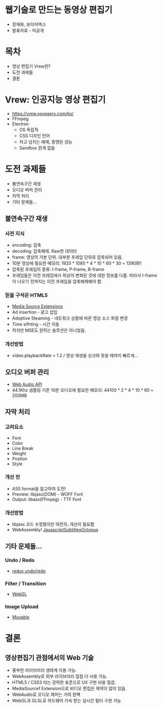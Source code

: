 # 웹기술로 만드는 동영상 편집기
- 장재화, 보이저엑스
- 발표자료 - 미공개

# 목차
- 영상 편집기 Vrew란?
- 도전 과제들
- 결론

# Vrew: 인공지능 영상 편집기
- https://vrew.voyagerx.com/ko/
- FFmpeg
- Electron
   - OS 독립적
   - CSS 디자인 언어
   - 차고 넘치는 예제, 증명된 성능
   - Sandbox 한계 없음

# 도전 과제들
- 불연속구간 재생
- 오디오 버퍼 관리
- 자막 처리
- 기타 문제들...

## 불연속구간 재생

### 사전 지식
- encoding: 압축
- decoding: 압축해제. Raw한 데이터
- frame: 영상의 기본 단위. 대부분 프레임 단위로 압축되어 있음.
- 10분 영상에 필요한 메모리: 1920 * 1080 * 4 * 10 * 60 * 30 = 139GB!!
- 압축된 프레임의 종류: I-frame, P-frame, B-frame
- 프레임들은 이전 프레임에서 위상이 변화된 것에 대한 정보를 다룸. 따라서 I-frame이 나오기 전까지는 이전 프레임을 압축해제해야 함.

### 믿을 구석은 HTML5
- [Media Source Extensions](https://developer.mozilla.org/en-US/docs/Web/API/Media_Source_Extensions_API)
- Ad insertion - 광고 삽입
- Adoptive Steaming - 네트워크 상황에 따른 영상 소스 화질 변경
- Time sifhting - 시간 이동
- 하지만 MSE도 원하는 솔루션은 아니었음.

### 개선방법
- video.playbackRate = 1.2 / 영상 재생을 싱크와 맞을 때까지 빠르게...

## 오디오 버퍼 관리
- [Web Audio API](https://developer.mozilla.org/ko/docs/Web/API/Web_Audio_API)
- 44.1Khz 샘플링 기준 10분 오디오에 필요한 메모리: 44100 * 2 * 4 * 10 * 60 = 200MB

## 자막 처리

### 고려요소
- Font
- Color
- Line Break
- Weight
- Postion
- Style

### 개선 전
- ASS format을 참고하여 도전!
- Preview: libjass(DOM) - WOFF Font
- Output: libass(FFmpeg) - TTF Font

### 개선방법
- libjass 코드 수정했지만 여전히..개선이 필요함
- WebAssembly! [JavascriptSubtitlesOctopus](https://github.com/Dador/JavascriptSubtitlesOctopus)

## 기타 문제들...

### Undo / Redo
- [redux undo/redo](https://github.com/omnidan/redux-undo)

### Filter / Transition
- [WebGL](https://developer.mozilla.org/ko/docs/Web/API/WebGL_API)

### Image Upload
- [Movable](https://github.com/daybrush/moveable)

# 결론

## 영상편집기 관점에서의 Web 기술
- 풍부한 라이브러리 생태계 이용 가능.
- WebAssembly로 외부 라이브러리 점점 더 사용 가능.
- HTML5 / CSS3 라는 강력한 표준으로 UX 구현 비용 절감.
- MediaSourcef Extension으로 비디오 편집은 제약이 많이 있음.
- WebAudio로 오디오 제어는 거의 완벽
- WebGL과 GLSL로 하드웨어 가속 받는 실시간 필터 구현 가능
